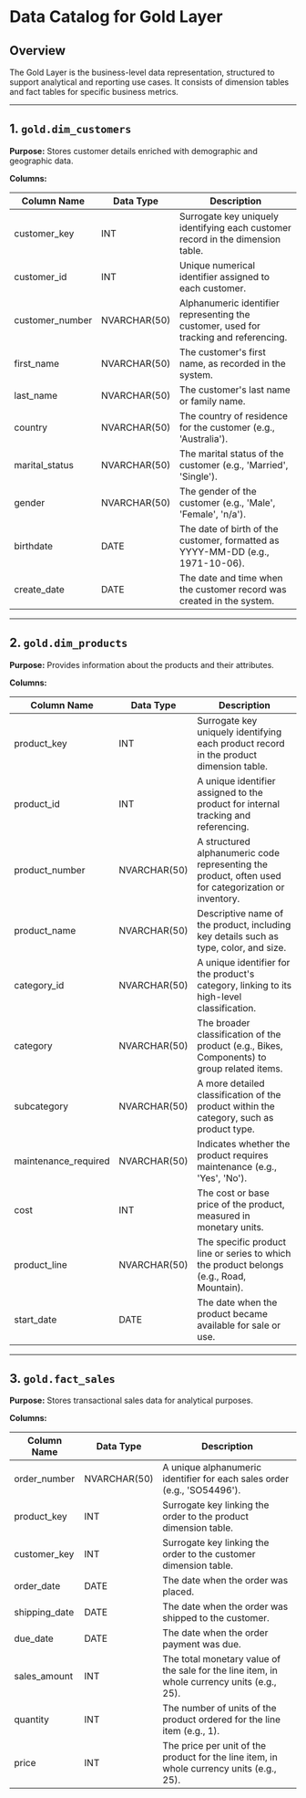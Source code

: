 # Data Catalog for Gold Layer

## Overview
The Gold Layer is the business-level data representation, structured to support analytical and reporting use cases. It consists of dimension tables and fact tables for specific business metrics.

---

## 1. `gold.dim_customers`
**Purpose:** Stores customer details enriched with demographic and geographic data.

**Columns:**

| Column Name      | Data Type    | Description                                                                                                   |
|------------------|--------------|---------------------------------------------------------------------------------------------------------------|
| customer_key     | INT          | Surrogate key uniquely identifying each customer record in the dimension table.                               |
| customer_id      | INT          | Unique numerical identifier assigned to each customer.                                                      |
| customer_number  | NVARCHAR(50) | Alphanumeric identifier representing the customer, used for tracking and referencing.                         |
| first_name       | NVARCHAR(50) | The customer's first name, as recorded in the system.                                                       |
| last_name        | NVARCHAR(50) | The customer's last name or family name.                                                                      |
| country          | NVARCHAR(50) | The country of residence for the customer (e.g., 'Australia').                                                 |
| marital_status   | NVARCHAR(50) | The marital status of the customer (e.g., 'Married', 'Single').                                                |
| gender           | NVARCHAR(50) | The gender of the customer (e.g., 'Male', 'Female', 'n/a').                                                    |
| birthdate        | DATE         | The date of birth of the customer, formatted as YYYY-MM-DD (e.g., 1971-10-06).                                   |
| create_date      | DATE         | The date and time when the customer record was created in the system.                                          |

---

## 2. `gold.dim_products`
**Purpose:** Provides information about the products and their attributes.

**Columns:**

| Column Name         | Data Type    | Description                                                                                                          |
|---------------------|--------------|----------------------------------------------------------------------------------------------------------------------|
| product_key         | INT          | Surrogate key uniquely identifying each product record in the product dimension table.                               |
| product_id          | INT          | A unique identifier assigned to the product for internal tracking and referencing.                                   |
| product_number      | NVARCHAR(50) | A structured alphanumeric code representing the product, often used for categorization or inventory.                  |
| product_name        | NVARCHAR(50) | Descriptive name of the product, including key details such as type, color, and size.                                  |
| category_id         | NVARCHAR(50) | A unique identifier for the product's category, linking to its high-level classification.                             |
| category            | NVARCHAR(50) | The broader classification of the product (e.g., Bikes, Components) to group related items.                          |
| subcategory         | NVARCHAR(50) | A more detailed classification of the product within the category, such as product type.                               |
| maintenance_required| NVARCHAR(50) | Indicates whether the product requires maintenance (e.g., 'Yes', 'No').                                              |
| cost                | INT          | The cost or base price of the product, measured in monetary units.                                                   |
| product_line        | NVARCHAR(50) | The specific product line or series to which the product belongs (e.g., Road, Mountain).                               |
| start_date          | DATE         | The date when the product became available for sale or use.                                                          |

---

## 3. `gold.fact_sales`
**Purpose:** Stores transactional sales data for analytical purposes.

**Columns:**

| Column Name  | Data Type    | Description                                                                                                  |
|--------------|--------------|--------------------------------------------------------------------------------------------------------------|
| order_number | NVARCHAR(50) | A unique alphanumeric identifier for each sales order (e.g., 'SO54496').                                      |
| product_key  | INT          | Surrogate key linking the order to the product dimension table.                                              |
| customer_key | INT          | Surrogate key linking the order to the customer dimension table.                                             |
| order_date   | DATE         | The date when the order was placed.                                                                          |
| shipping_date| DATE         | The date when the order was shipped to the customer.                                                         |
| due_date     | DATE         | The date when the order payment was due.                                                                     |
| sales_amount | INT          | The total monetary value of the sale for the line item, in whole currency units (e.g., 25).                     |
| quantity     | INT          | The number of units of the product ordered for the line item (e.g., 1).                                         |
| price        | INT          | The price per unit of the product for the line item, in whole currency units (e.g., 25).                        |
